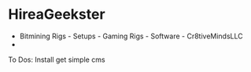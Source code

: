 # HireaGeekster
- Bitmining Rigs - Setups - Gaming Rigs - Software -
Cr8tiveMindsLLC
-
To Dos: Install get simple cms
